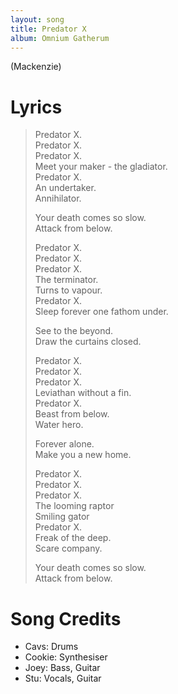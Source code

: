 ```yaml
---
layout: song
title: Predator X
album: Omnium Gatherum
---
```


(Mackenzie)

# Lyrics

> Predator X.  
> Predator X.  
> Predator X.  
> Meet your maker - the gladiator.  
> Predator X.  
> An undertaker.  
> Annihilator.  
>  
> Your death comes so slow.  
> Attack from below.  
>  
> Predator X.  
> Predator X.  
> Predator X.  
> The terminator.  
> Turns to vapour.  
> Predator X.  
> Sleep forever one fathom under.  
>  
> See to the beyond.  
> Draw the curtains closed.  
>  
> Predator X.  
> Predator X.  
> Predator X.  
> Leviathan without a fin.  
> Predator X.  
> Beast from below.  
> Water hero.  
>  
> Forever alone.  
> Make you a new home.  
>  
> Predator X.  
> Predator X.  
> Predator X.  
> The looming raptor  
> Smiling gator  
> Predator X.  
> Freak of the deep.  
> Scare company.  
>  
> Your death comes so slow.  
> Attack from below.  

# Song Credits

* Cavs: Drums
* Cookie: Synthesiser
* Joey: Bass, Guitar
* Stu: Vocals, Guitar
